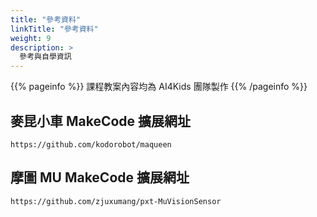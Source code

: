 ```yaml
---
title: "參考資料"
linkTitle: "參考資料"
weight: 9
description: >
  參考與自學資訊
---
```


{{% pageinfo %}}
課程教案內容均為 AI4Kids 團隊製作
{{% /pageinfo %}}

## 麥昆小車 MakeCode 擴展網址

`https://github.com/kodorobot/maqueen`

## 摩圖 MU MakeCode 擴展網址

`https://github.com/zjuxumang/pxt-MuVisionSensor`
